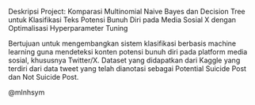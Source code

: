 Deskripsi Project: Komparasi Multinomial Naive Bayes dan Decision Tree untuk Klasifikasi Teks Potensi Bunuh Diri pada Media Sosial X dengan Optimalisasi Hyperparameter Tuning

Bertujuan untuk mengembangkan sistem klasifikasi berbasis machine learning guna mendeteksi konten potensi bunuh diri pada platform media sosial, khususnya Twitter/X. Dataset yang didapatkan dari Kaggle yang terdiri dari data tweet yang telah dianotasi sebagai Potential Suicide Post dan Not Suicide Post.

@mlnhsym
